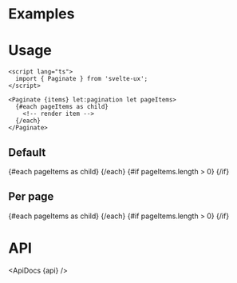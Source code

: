 <script lang="ts">
	import api from '$lib/components/Paginate.svelte?raw&sveld';
  import ApiDocs from '$lib/components/ApiDocs.svelte';

	import ListItem from '$lib/components/ListItem.svelte';
	import Pagination from '$lib/components/Pagination.svelte';
	import Paginate from '$lib/components/Paginate.svelte';
	import Preview from '$lib/components/Preview.svelte';

	const items = Array(100).fill().map((x, i) => ({ name: `Item: ${i + 1}`}))
</script>

# Examples

# Usage

```svelte
<script lang="ts">
  import { Paginate } from 'svelte-ux';
</script>

<Paginate {items} let:pagination let pageItems>
  {#each pageItems as child}
    <!-- render item -->
  {/each}
</Paginate>
```

## Default

<Preview>
	<Paginate {items} let:pagination let:pageItems >
		{#each pageItems as child}
			<ListItem title={child.name} />
		{/each}
		{#if pageItems.length > 0}
			<Pagination {pagination} />
		{/if}
	</Paginate>
</Preview>

## Per page

<Preview>
	<Paginate {items} perPage={5} let:pagination let:pageItems >
		{#each pageItems as child}
			<ListItem title={child.name} />
		{/each}
		{#if pageItems.length > 0}
			<Pagination {pagination} />
		{/if}
	</Paginate>
</Preview>

# API

<ApiDocs {api} />
